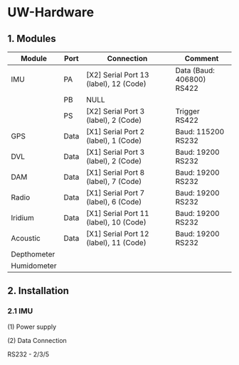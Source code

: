 # UW-Hardware

## 1. Modules

| Module      | Port | Connection                             | Comment                        |
| ----------- | ---- | -------------------------------------- | ------------------------------ |
| IMU         | PA   | [X2] Serial Port 13 (label), 12 (Code) | Data (Baud: 406800) <br> RS422 |
|             | PB   | NULL                                   |                                |
|             | PS   | [X2] Serial Port 3 (label), 2 (Code)   | Trigger<br>RS422               |
| GPS         | Data | [X1] Serial Port 2 (label), 1 (Code)   | Baud: 115200<br>RS232          |
| DVL         | Data | [X1] Serial Port 3 (label), 2 (Code)   | Baud: 19200<br>RS232           |
| DAM         | Data | [X1] Serial Port 8 (label), 7 (Code)   | Baud: 19200<br/>RS232          |
| Radio       | Data | [X1] Serial Port 7 (label), 6 (Code)   | Baud: 19200<br>RS232           |
| Iridium     | Data | [X1] Serial Port 11 (label), 10 (Code) | Baud: 19200<br/>RS232          |
| Acoustic    | Data | [X1] Serial Port 12 (label), 11 (Code) | Baud: 19200<br/>RS232          |
| Depthometer |      |                                        |                                |
| Humidometer |      |                                        |                                |



## 2. Installation

### 2.1 IMU

(1) Power supply



(2) Data Connection

RS232 - 2/3/5